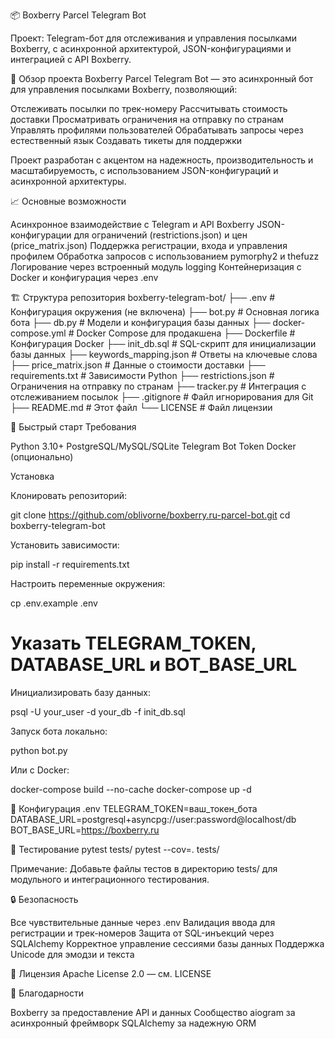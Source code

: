 📦 Boxberry Parcel Telegram Bot

Проект: Telegram-бот для отслеживания и управления посылками Boxberry, с асинхронной архитектурой, JSON-конфигурациями и интеграцией с API Boxberry.



🎯 Обзор проекта
Boxberry Parcel Telegram Bot — это асинхронный бот для управления посылками Boxberry, позволяющий:

Отслеживать посылки по трек-номеру
Рассчитывать стоимость доставки
Просматривать ограничения на отправку по странам
Управлять профилями пользователей
Обрабатывать запросы через естественный язык
Создавать тикеты для поддержки

Проект разработан с акцентом на надежность, производительность и масштабируемость, с использованием JSON-конфигураций и асинхронной архитектуры.

📈 Основные возможности

Асинхронное взаимодействие с Telegram и API Boxberry
JSON-конфигурации для ограничений (restrictions.json) и цен (price_matrix.json)
Поддержка регистрации, входа и управления профилем
Обработка запросов с использованием pymorphy2 и thefuzz
Логирование через встроенный модуль logging
Контейнеризация с Docker и конфигурация через .env


🏗️ Структура репозитория
boxberry-telegram-bot/
├── .env                      # Конфигурация окружения (не включена)
├── bot.py                    # Основная логика бота
├── db.py                    # Модели и конфигурация базы данных
├── docker-compose.yml       # Docker Compose для продакшена
├── Dockerfile               # Конфигурация Docker
├── init_db.sql              # SQL-скрипт для инициализации базы данных
├── keywords_mapping.json    # Ответы на ключевые слова
├── price_matrix.json        # Данные о стоимости доставки
├── requirements.txt         # Зависимости Python
├── restrictions.json        # Ограничения на отправку по странам
├── tracker.py               # Интеграция с отслеживанием посылок
├── .gitignore               # Файл игнорирования для Git
├── README.md                # Этот файл
└── LICENSE                  # Файл лицензии


🚀 Быстрый старт
Требования

Python 3.10+
PostgreSQL/MySQL/SQLite
Telegram Bot Token
Docker (опционально)

Установка

Клонировать репозиторий:

git clone https://github.com/oblivorne/boxberry.ru-parcel-bot.git
cd boxberry-telegram-bot


Установить зависимости:

pip install -r requirements.txt


Настроить переменные окружения:

cp .env.example .env
# Указать TELEGRAM_TOKEN, DATABASE_URL и BOT_BASE_URL


Инициализировать базу данных:

psql -U your_user -d your_db -f init_db.sql


Запуск бота локально:

python bot.py


Или с Docker:

docker-compose build --no-cache
docker-compose up -d


🔧 Конфигурация .env
TELEGRAM_TOKEN=ваш_токен_бота
DATABASE_URL=postgresql+asyncpg://user:password@localhost/db
BOT_BASE_URL=https://boxberry.ru


🧪 Тестирование
pytest tests/
pytest --cov=. tests/

Примечание: Добавьте файлы тестов в директорию tests/ для модульного и интеграционного тестирования.

🔒 Безопасность

Все чувствительные данные через .env
Валидация ввода для регистрации и трек-номеров
Защита от SQL-инъекций через SQLAlchemy
Корректное управление сессиями базы данных
Поддержка Unicode для эмодзи и текста


📄 Лицензия
Apache License 2.0 — см. LICENSE

🙏 Благодарности

Boxberry за предоставление API и данных
Сообщество aiogram за асинхронный фреймворк
SQLAlchemy за надежную ORM

